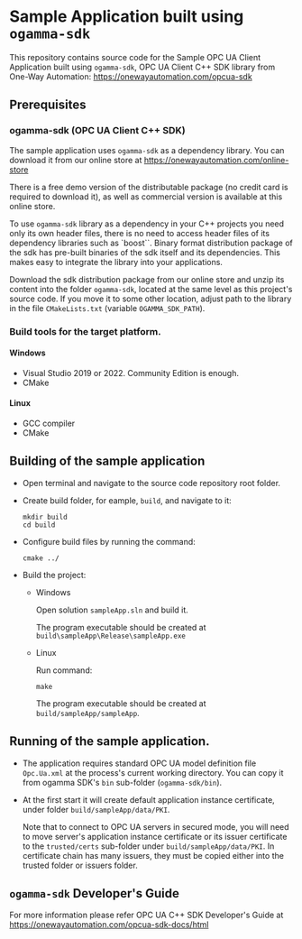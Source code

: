 # Sample Application built using ``ogamma-sdk``

This repository contains source code for the Sample OPC UA Client Application built using ``ogamma-sdk``, OPC UA Client C++ SDK library from One-Way Automation: https://onewayautomation.com/opcua-sdk

## Prerequisites

### ogamma-sdk (OPC UA Client C++ SDK)

The sample application uses ``ogamma-sdk`` as a dependency library. You can download it from our online store at https://onewayautomation.com/online-store

There is a free demo version of the distributable package (no credit card is required to download it), as well as commercial version is available at this online store.

To use ``ogamma-sdk`` library as a dependency in your C++ projects you need only its own header files, there is no need to access header files of its dependency libraries such as `boost``. Binary format distribution package of the sdk has pre-built binaries of the sdk itself and its dependencies. This makes easy to integrate the library into your applications.

Download the sdk distribution package from our online store and unzip its content into the folder ``ogamma-sdk``, located at the same level as this project's source code. If you move it to some other location, adjust path to the library in the file ``CMakeLists.txt`` (variable ``OGAMMA_SDK_PATH``).

### Build tools for the target platform.

#### Windows

- Visual Studio 2019 or 2022. Community Edition is enough.
- CMake

#### Linux

- GCC compiler
- CMake

## Building of the sample application

- Open terminal and navigate to the source code repository root folder.
- Create build folder, for eample, ``build``, and navigate to it:

    ```
    mkdir build
    cd build
    ```
- Configure build files by running the command:

    ```
    cmake ../
    ```

- Build the project:

    - Windows

        Open solution ``sampleApp.sln`` and build it.

        The program executable should be created at ``build\sampleApp\Release\sampleApp.exe``

    - Linux

        Run command:
        
        ```
        make
        ```

        The program executable should be created at ``build/sampleApp/sampleApp``.

## Running of the sample application.

- The application requires standard OPC UA model definition file ``Opc.Ua.xml`` at the process's current working directory. You can copy it from ogamma SDK's ``bin`` sub-folder (``ogamma-sdk/bin``). 
- At the first start it will create default application instance certificate, under folder ``build/sampleApp/data/PKI``. 

    Note that to connect to OPC UA servers in secured mode, you will need to move server's application instance certificate or its issuer certificate to the ``trusted/certs`` sub-folder under ``build/sampleApp/data/PKI``. In certificate chain has many issuers, they must be copied either into the trusted folder or issuers folder.

## ``ogamma-sdk`` Developer's Guide

For more information please refer OPC UA C++ SDK Developer's Guide at https://onewayautomation.com/opcua-sdk-docs/html
